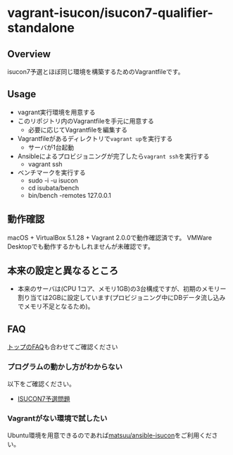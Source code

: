 # vagrant-isucon/isucon7-qualifier-standalone

## Overview

isucon7予選とほぼ同じ環境を構築するためのVagrantfileです。

## Usage

- vagrant実行環境を用意する
- このリポジトリ内のVagrantfileを手元に用意する
  - 必要に応じてVagrantfileを編集する
- Vagrantfileがあるディレクトリで`vagrant up`を実行する
  - サーバが1台起動
- Ansibleによるプロビジョニングが完了したら`vagrant ssh`を実行する
  - vagrant ssh
- ベンチマークを実行する
  - sudo -i -u isucon
  - cd isubata/bench
  - bin/bench -remotes 127.0.0.1

## 動作確認

macOS + VirtualBox 5.1.28 + Vagrant 2.0.0で動作確認済です。
VMWare Desktopでも動作するかもしれませんが未確認です。

## 本来の設定と異なるところ

- 本来のサーバは(CPU 1コア、メモリ1GB)の3台構成ですが、初期のメモリー割り当ては2GBに設定しています(プロビジョニング中にDBデータ流し込みでメモリ不足となるため)。

## FAQ

[トップのFAQ](../README.md#FAQ)も合わせてご確認ください

### プログラムの動かし方がわからない

以下をご確認ください。

- [ISUCON7予選問題](https://github.com/isucon/isucon7-qualify)

### Vagrantがない環境で試したい

Ubuntu環境を用意できるのであれば[matsuu/ansible-isucon](https://github.com/matsuu/ansible-isucon)をご利用ください。
